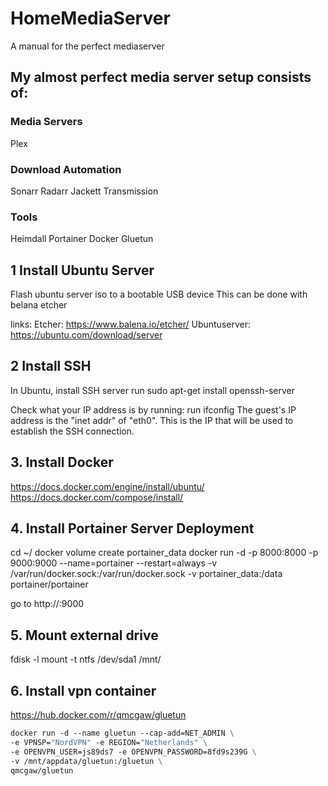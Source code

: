 # HomeMediaServer
A manual for the perfect mediaserver

## My almost perfect media server setup consists of:
### Media Servers
Plex


### Download Automation
Sonarr
Radarr
Jackett
Transmission

### Tools
Heimdall
Portainer
Docker
Gluetun

## 1 Install Ubuntu Server
Flash ubuntu server iso to a bootable USB device
This can be done with belana etcher

links:
Etcher: https://www.balena.io/etcher/
Ubuntuserver: https://ubuntu.com/download/server

## 2 Install SSH
In Ubuntu, install SSH server
run sudo apt-get install openssh-server

Check what your IP address is by running:
run ifconfig
The guest's IP address is the "inet addr" of "eth0". This is the IP that will be used to establish the SSH connection.

## 3. Install Docker
https://docs.docker.com/engine/install/ubuntu/
https://docs.docker.com/compose/install/

## 4. Install Portainer Server Deployment
cd ~/
docker volume create portainer_data
docker run -d -p 8000:8000 -p 9000:9000 --name=portainer --restart=always -v /var/run/docker.sock:/var/run/docker.sock -v portainer_data:/data portainer/portainer

go to http://<your internal ip>:9000

## 5. Mount external drive
fdisk -l
mount -t ntfs /dev/sda1  /mnt/

## 6. Install vpn container
https://hub.docker.com/r/qmcgaw/gluetun

```dockerfile
docker run -d --name gluetun --cap-add=NET_ADMIN \
-e VPNSP="NordVPN" -e REGION="Netherlands" \
-e OPENVPN_USER=js89ds7 -e OPENVPN_PASSWORD=8fd9s239G \
-v /mnt/appdata/gluetun:/gluetun \
qmcgaw/gluetun
```
